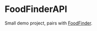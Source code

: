 # FoodFinderAPI
Small demo project, pairs with [FoodFinder](https://github.com/briannarenni/FoodFinder).
